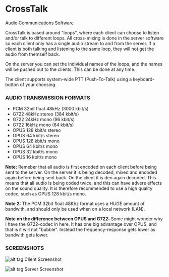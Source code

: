 # CrossTalk
Audio Communications Software

CrossTalk is based around "loops", where each client can choose to listen and/or talk to different loops.
All cross-mixing is done in the server software so each client only has a single audio stream to and from the server.
If a client is both talking and listening to the same loop, they will not get the audio from themself back.

On the server you can set the individual names of the loops, and the names will be pushed out to the clients. This can be done at any time.

The client supports system-wide PTT (Push-To-Talk) using a keyboard-button of your choosing.

### AUDIO TRANSMISSION FORMATS
* PCM 32bit float 48kHz (3000 kbit/s)
* G722 48kHz stereo (384 kbit/s)
* G722 24kHz mono (96 kbit/s)
* G722 16kHz mono (64 kbit/s)
* OPUS 128 kbit/s stereo
* OPUS 64 kbit/s stereo
* OPUS 128 kbit/s mono
* OPUS 64 kbit/s mono
* OPUS 32 kbit/s mono
* OPUS 16 kbit/s mono

**Note:** Remeber that all audio is first encoded on each client before being sent to the server. On the server it is being decoded, mixed and encoded again before being sent back. On the client it is den again decoded. This means that all audio is being coded twice, and this can have advere effects on the sound quality. It is therefore recommended to use a high quality codec, such as OPUS 128 kbit/s mono.

**Note 2:** The PCM 32bit float 48Khz format uses a _HUGE_ amount of bandwith, and should only be used when on a local network (LAN).

**Note on the difference between OPUS and G722:**
Some might wonder why I have the G722-codec in here. It has one big advantage over OPUS, and that is it will not "bubble". Instead the frequency-response gets lower as bandwith gets lower.

### SCREENSHOTS

![alt tag](https://i.imgur.com/WjHpB0H.png)
Client Screenshot

![alt tag](https://i.imgur.com/Y8WqerR.png)
Server Screenshot
